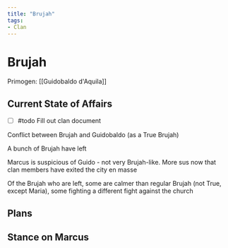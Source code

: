 ```yaml
---
title: "Brujah"
tags:
- Clan
---
```


# Brujah
Primogen: [[Guidobaldo d'Aquila]]

## Current State of Affairs
- [ ] #todo Fill out clan document

Conflict between Brujah and Guidobaldo (as a True Brujah)

A bunch of Brujah have left

Marcus is suspicious of Guido - not very Brujah-like. More sus now that clan members have exited the city en masse

Of the Brujah who are left, some are calmer than regular Brujah (not True, except Maria), some fighting a different fight against the church

## Plans

## Stance on Marcus